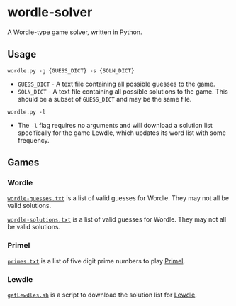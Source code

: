# wordle-solver
A Wordle-type game solver, written in Python.

## Usage

`wordle.py -g {GUESS_DICT} -s {SOLN_DICT}`

* `GUESS_DICT` - A text file containing all possible guesses to the game.
* `SOLN_DICT` - A text file containing all possible solutions to the game. This should be a subset of `GUESS_DICT` and may be the same file.

`wordle.py -l`

* The `-l` flag requires no arguments and will download a solution list specifically for the game Lewdle, which updates its word list with some frequency.

## Games

### Wordle

[`wordle-guesses.txt`](/wordle-guesses.txt) is a list of valid guesses for Wordle. They may not all be valid solutions.

[`wordle-solutions.txt`](/wordle-solutions.txt) is a list of valid guesses for Wordle. They may not all be valid solutions.

### Primel

[`primes.txt`](/primes.txt) is a list of five digit prime numbers to play [Primel](https://converged.yt/primel/).

### Lewdle

[`getLewdles.sh`](/getLewdles.sh) is a script to download the solution list for [Lewdle](https://www.lewdlegame.com/).